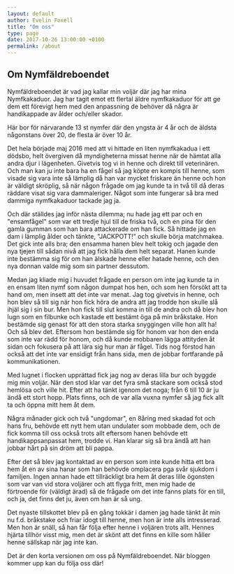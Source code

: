 ```yaml
---
layout: default
author: Evelin Foxell
title: "Om oss"
type: page
date: 2017-10-26 13:00:00 +0100
permalink: /about
---
```

<div class="article">
	<h2>Om Nymfäldreboendet</h2>
	<p>Nymfäldreboendet är vad jag kallar min voljär där jag har mina Nymfkakaduor. Jag har tagit emot ett flertal äldre nymfkakaduor för att ge dem ett förevigt hem med den anpassning de behöver då några är handikappade av ålder och/eller skador.</p>
	<p>Här bor för närvarande 13 st nymfer där den yngsta är 4 år och de äldsta någonstans över 20, de flesta är över 10 år.</p>
	<p>Det hela började maj 2016 med att vi hittade en liten nymfkakadua i ett dödsbo, helt övergiven då myndigheterna missat henne när de hämtat alla andra djur i lägenheten. Givetvis tog vi in henne och direkt till veterinären. Och man kan ju inte bara ha en fågel så jag köpte en kompis till henne, som visade sig vara inte så lämplig då han var mycket friskare än henne och hon är väldigt skröplig, så när någon frågade om jag kunde ta in två till då deras räddare visat sig vara dammaleriger. Något som inte fungerar så bra med dammiga nymfkakaduor tackade jag ja.</p>
	<p>Och där ställdes jag inför nästa dilemma; nu hade jag ett par och en "ensamfågel" som var ett tredje hjul till de friska två, och en pina för den gamla gumman som han bara attackerade om han fick. Så hittade jag en dam i lämplig ålder och tänkte, "JACKPOTT!" och skulle börja matchmakea. Det gick inte alls bra; den ensamma hanen blev helt tokig och jagade den nya tjejen till sådan nivå att jag fick hålla dem helt separat. Hanen kunde inte bestämma sig för om han älskade henne eller hatade henne, och den nya donnan valde mig som sin partner dessutom.</p>
	<p>Medan jag kliade mig i huvudet frågade en person om inte jag kunde ta in en ensam liten nymf som någon dumpat hos hen, och som hen försökt att ta hand om, men insett att det inte var menat. Jag tog givetvis in henne, och hon blev så till sig när hon fick höra de andra att jag trodde hon skulle slå ihjäl sig i sin bur. Men hon fick till slut komma in till de andra och då blev hon lugn som en filbunke och kastade ett bestämt öga på min bråkstake. Hon bestämde sig genast för att den stora starka snyggingen ville hon allt ha! Och så blev det. Eftersom hon bestämde sig för honom var hon den enda som inte var rädd för honom, och då kunde mobbaren lägga attityden åt sidan och fokusera på att lära sig hur man är fågel. Tids nog förstod han också att det inte var ensidigt från hans sida, men de jobbar fortfarande på kommunikationen.</p>
	<p>Med lugnet i flocken upprättad fick jag nog av deras lilla bur och byggde mig min voljär. När den stod klar var det fyra små stackare som också stod hemlösa och ville hit. Efter att ha tänkt igenom det noga; från 6 till 10 är ju ändå ett stort hopp. Plats finns, och de var alla vuxna nymfer så jag fick allt ta och öppna mitt hem åt dem.</p>
	<p>Några månader gick och två "ungdomar", en 8åring med skadad fot och hans fru, behövde ett nytt hem utan undulater som mobbade dem, och de fick komma till oss också trots allt eftersom hanen behövde ett handikappsanpassat hem, trodde vi. Han klarar sig så bra ändå att han jobbar hårt på sin dröm att bli pappa.</p>
	<p>Efter det så blev jag kontaktad av en person som inte kunde hitta ett bra hem åt en av sina hanar som han behövde omplacera pga svår sjukdom i familjen. Ingen annan hade ett tillräckligt bra hem åt deras lille ögonsten som var van vid stora voljärer och att flyga fritt, men mig hade de förtroende för (väldigt ärad) så de frågade om det inte fanns plats för en till, och ja, det finns det ju, även om han är så ung.</p>
	<p>Det nyaste tillskottet blev på en gång tokkär i damen jag hade tänkt åt min nu f.d. bråkstake och friar idogt till henne, men hon är inte alls intresserad. Men hon är snäll, så han får följa efter henne i voljären trots allt. Hennes hjärta tillhör visst mig, men det är skönt att det finns en kille som håller henne sällskap när jag inte kan.</p>
	<p>Det är den korta versionen om oss på Nymfäldreboendet. När bloggen kommer upp kan du följa oss där!</p>
</div>